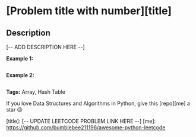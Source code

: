 # [Problem title with number][title]

## Description

[-- ADD DESCRIPTION HERE --]

**Example 1:**
```text
```

**Example 2:**
```text
```

**Tags:** Array, Hash Table

If you love Data Structures and Algorithms in Python, give this [repo][me] a star :wink:

[title]: [-- UPDATE LEETCODE PROBLEM LINK HERE --]
[me]: https://github.com/bumblebee211196/awesome-python-leetcode
